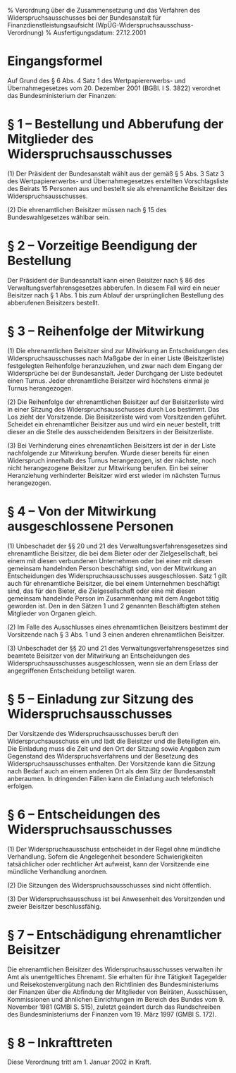 % Verordnung über die Zusammensetzung und das Verfahren des Widerspruchsausschusses bei der Bundesanstalt für Finanzdienstleistungsaufsicht  (WpÜG-Widerspruchsausschuss-Verordnung)
% Ausfertigungsdatum: 27.12.2001
 
# Eingangsformel

Auf Grund des § 6 Abs. 4 Satz 1 des Wertpapiererwerbs- und Übernahmegesetzes vom 20. Dezember 2001 (BGBl. I S. 3822) verordnet das Bundesministerium der Finanzen:

# § 1 – Bestellung und Abberufung der Mitglieder des Widerspruchsausschusses

(1) Der Präsident der Bundesanstalt wählt aus der gemäß § 5 Abs. 3 Satz 3 des Wertpapiererwerbs- und Übernahmegesetzes erstellten Vorschlagsliste des Beirats 15 Personen aus und bestellt sie als ehrenamtliche Beisitzer des Widerspruchsausschusses.

(2) Die ehrenamtlichen Beisitzer müssen nach § 15 des Bundeswahlgesetzes wählbar sein.

# § 2 – Vorzeitige Beendigung der Bestellung

Der Präsident der Bundesanstalt kann einen Beisitzer nach § 86 des Verwaltungsverfahrensgesetzes abberufen. In diesem Fall wird ein neuer Beisitzer nach § 1 Abs. 1 bis zum Ablauf der ursprünglichen Bestellung des abberufenen Beisitzers bestellt.

# § 3 – Reihenfolge der Mitwirkung

(1) Die ehrenamtlichen Beisitzer sind zur Mitwirkung an Entscheidungen des Widerspruchsausschusses nach Maßgabe der in einer Liste (Beisitzerliste) festgelegten Reihenfolge heranzuziehen, und zwar nach dem Eingang der Widersprüche bei der Bundesanstalt. Jeder Durchgang der Liste bedeutet einen Turnus. Jeder ehrenamtliche Beisitzer wird höchstens einmal je Turnus herangezogen.

(2) Die Reihenfolge der ehrenamtlichen Beisitzer auf der Beisitzerliste wird in einer Sitzung des Widerspruchsausschusses durch Los bestimmt. Das Los zieht der Vorsitzende. Die Beisitzerliste wird vom Vorsitzenden geführt. Scheidet ein ehrenamtlicher Beisitzer aus und wird ein neuer bestellt, tritt dieser an die Stelle des ausscheidenden Beisitzers in der Beisitzerliste.

(3) Bei Verhinderung eines ehrenamtlichen Beisitzers ist der in der Liste nachfolgende zur Mitwirkung berufen. Wurde dieser bereits für einen Widerspruch innerhalb des Turnus herangezogen, ist der nächste, noch nicht herangezogene Beisitzer zur Mitwirkung berufen. Ein bei seiner Heranziehung verhinderter Beisitzer wird erst wieder im nächsten Turnus herangezogen.

# § 4 – Von der Mitwirkung ausgeschlossene Personen

(1) Unbeschadet der §§ 20 und 21 des Verwaltungsverfahrensgesetzes sind ehrenamtliche Beisitzer, die bei dem Bieter oder der Zielgesellschaft, bei einem mit diesen verbundenen Unternehmen oder bei einer mit diesen gemeinsam handelnden Person beschäftigt sind, von der Mitwirkung an Entscheidungen des Widerspruchsausschusses ausgeschlossen. Satz 1 gilt auch für ehrenamtliche Beisitzer, die bei einem Unternehmen beschäftigt sind, das für den Bieter, die Zielgesellschaft oder eine mit diesen gemeinsam handelnde Person im Zusammenhang mit dem Angebot tätig geworden ist. Den in den Sätzen 1 und 2 genannten Beschäftigten stehen Mitglieder von Organen gleich.

(2) Im Falle des Ausschlusses eines ehrenamtlichen Beisitzers bestimmt der Vorsitzende nach § 3 Abs. 1 und 3 einen anderen ehrenamtlichen Beisitzer.

(3) Unbeschadet der §§ 20 und 21 des Verwaltungsverfahrensgesetzes sind beamtete Beisitzer von der Mitwirkung an Entscheidungen des Widerspruchsausschusses ausgeschlossen, wenn sie an dem Erlass der angegriffenen Entscheidung beteiligt waren.

# § 5 – Einladung zur Sitzung des Widerspruchsausschusses

Der Vorsitzende des Widerspruchsausschusses beruft den Widerspruchsausschuss ein und lädt die Beisitzer und die Beteiligten ein. Die Einladung muss die Zeit und den Ort der Sitzung sowie Angaben zum Gegenstand des Widerspruchsverfahrens und der Besetzung des Widerspruchsausschusses enthalten. Der Vorsitzende kann die Sitzung nach Bedarf auch an einem anderen Ort als dem Sitz der Bundesanstalt anberaumen. In dringenden Fällen kann die Einladung auch telefonisch erfolgen.

# § 6 – Entscheidungen des Widerspruchsausschusses

(1) Der Widerspruchsausschuss entscheidet in der Regel ohne mündliche Verhandlung. Sofern die Angelegenheit besondere Schwierigkeiten tatsächlicher oder rechtlicher Art aufweist, kann der Vorsitzende eine mündliche Verhandlung anordnen.

(2) Die Sitzungen des Widerspruchsausschusses sind nicht öffentlich.

(3) Der Widerspruchsausschuss ist bei Anwesenheit des Vorsitzenden und zweier Beisitzer beschlussfähig.

# § 7 – Entschädigung ehrenamtlicher Beisitzer

Die ehrenamtlichen Beisitzer des Widerspruchsausschusses verwalten ihr Amt als unentgeltliches Ehrenamt. Sie erhalten für ihre Tätigkeit Tagegelder und Reisekostenvergütung nach den Richtlinien des Bundesministeriums der Finanzen über die Abfindung der Mitglieder von Beiräten, Ausschüssen, Kommissionen und ähnlichen Einrichtungen im Bereich des Bundes vom 9. November 1981 (GMBl S. 515), zuletzt geändert durch das Rundschreiben des Bundesministeriums der Finanzen vom 19. März 1997 (GMBl S. 172).

# § 8 – Inkrafttreten

Diese Verordnung tritt am 1. Januar 2002 in Kraft.
